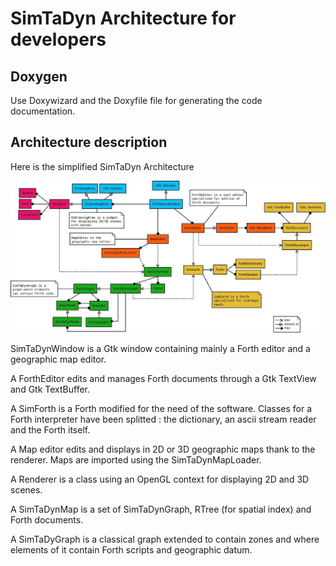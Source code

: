 # SimTaDyn Architecture for developers

## Doxygen

Use Doxywizard and the Doxyfile file for generating the code documentation.

## Architecture description

Here is the simplified SimTaDyn Architecture

![alt tag](https://github.com/Lecrapouille/SimTaDyn/blob/master/doc/Architecture.jpg)


SimTaDynWindow is a Gtk window containing mainly a Forth editor and a geographic map editor.

A ForthEditor edits and manages Forth documents through a Gtk TextView and Gtk TextBuffer.

A SimForth is a Forth modified for the need of the software. Classes for a Forth interpreter
have been splitted : the dictionary, an ascii stream reader and the Forth itself.

A Map editor edits and displays in 2D or 3D geographic maps thank to the renderer. Maps are
imported using the SimTaDynMapLoader.

A Renderer is a class using an OpenGL context for displaying 2D and 3D scenes.

A SimTaDynMap is a set of SimTaDynGraph, RTree (for spatial index) and Forth documents.

A SimTaDyGraph is a classical graph extended to contain zones and where elements of it
contain Forth scripts and geographic datum. 





